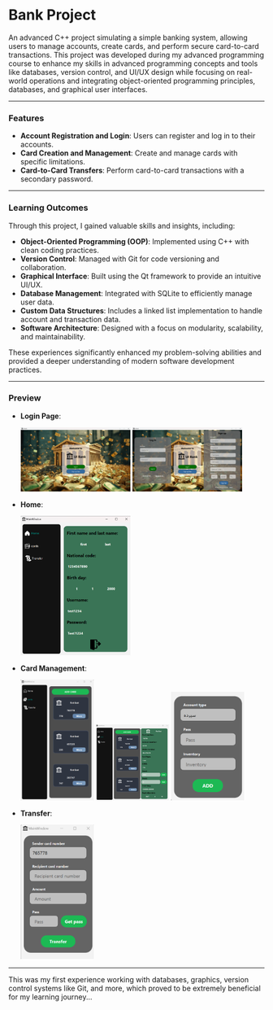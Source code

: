 # Bank Project

An advanced C++ project simulating a simple banking system, allowing users to manage accounts, create cards, and perform secure card-to-card transactions. This project was developed during my advanced programming course to enhance my skills in advanced programming concepts and tools like databases, version control, and UI/UX design while focusing on real-world operations and integrating object-oriented programming principles, databases, and graphical user interfaces.

---

### Features
- **Account Registration and Login**: Users can register and log in to their accounts.
- **Card Creation and Management**: Create and manage cards with specific limitations.
- **Card-to-Card Transfers**: Perform card-to-card transactions with a secondary password.

---

### Learning Outcomes
Through this project, I gained valuable skills and insights, including:
- **Object-Oriented Programming (OOP)**: Implemented using C++ with clean coding practices.
- **Version Control**: Managed with Git for code versioning and collaboration.
- **Graphical Interface**: Built using the Qt framework to provide an intuitive UI/UX.
- **Database Management**: Integrated with SQLite to efficiently manage user data.
- **Custom Data Structures**: Includes a linked list implementation to handle account and transaction data.
- **Software Architecture**: Designed with a focus on modularity, scalability, and maintainability.

These experiences significantly enhanced my problem-solving abilities and provided a deeper understanding of modern software development practices.

---

### Preview

- **Login Page**:
  
  <p float="left">
  <img src="readme-media/Login1.png" width="45%" />
  <img src="readme-media/Login2.png" width="45%" />
</p>

- **Home**:
  
  <img src="readme-media/Home.png" width="45%" />

- **Card Management**:
  
  <p float="left">
  <img src="readme-media/Cards1.png" width="30%" />
  <img src="readme-media/Cards2.png" width="30%" />
  <img src="readme-media/AddCard.png" width="30%" />
</p>

- **Transfer**:
  
  <img src="readme-media/Transfer.png" width="30%" />

---

This was my first experience working with databases, graphics, version control systems like Git, and more, which proved to be extremely beneficial for my learning journey...
